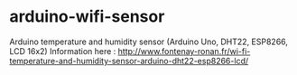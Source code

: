 # arduino-wifi-sensor
Arduino temperature and humidity sensor (Arduino Uno, DHT22, ESP8266, LCD 16x2)
Information here : http://www.fontenay-ronan.fr/wi-fi-temperature-and-humidity-sensor-arduino-dht22-esp8266-lcd/
